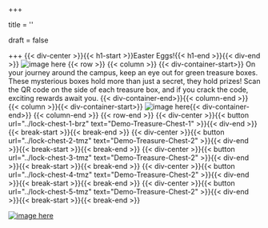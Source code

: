 +++

title = ''

draft = false

+++
{{< div-center >}}{{< h1-start >}}Easter Eggs!{{< h1-end >}}{{< div-end >}}
![image here](../images/easter-eggs.png#center)
{{< row >}}
{{< column >}}
{{< div-container-start>}} On your journey around the campus, keep an eye out for green treasure boxes. These mysterious boxes hold more than just a secret, they hold prizes! Scan the QR code on the side of each treasure box, and if you crack the code, exciting rewards await you. {{< div-container-end>}}{{< column-end >}}
{{< column >}}{{< div-container-start>}} 
![image here](../images/chest-3.png#center){{< div-container-end>}}
{{< column-end >}}
{{< row-end >}}
{{< div-center >}}{{< button url="../lock-chest-1-brz" text="Demo-Treasure-Chest-1" >}}{{< div-end >}}{{< break-start >}}{{< break-end >}}
{{< div-center >}}{{< button url="../lock-chest-2-tmz" text="Demo-Treasure-Chest-2" >}}{{< div-end >}}{{< break-start >}}{{< break-end >}}
{{< div-center >}}{{< button url="../lock-chest-3-tmz" text="Demo-Treasure-Chest-2" >}}{{< div-end >}}{{< break-start >}}{{< break-end >}}
{{< div-center >}}{{< button url="../lock-chest-4-tmz" text="Demo-Treasure-Chest-2" >}}{{< div-end >}}{{< break-start >}}{{< break-end >}}
{{< div-center >}}{{< button url="../lock-chest-5-tmz" text="Demo-Treasure-Chest-2" >}}{{< div-end >}}{{< break-start >}}{{< break-end >}}

[![image here](../images/lost-icon.png#center)](../lost)